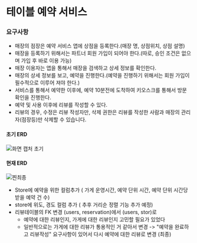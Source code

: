 # 테이블 예약 서비스


### 요구사항
- 매장의 점장은 예약 서비스 앱에 상점을 등록한다.(매장 명, 상점위치, 상점 설명)
- 매장을 등록하기 위해서는 파트너 회원 가입이 되어야 한다.(따로, 승인 조건은 없으며 가입 후
바로 이용 가능)
- 매장 이용자는 앱을 통해서 매장을 검색하고 상세 정보를 확인한다.
- 매장의 상세 정보를 보고, 예약을 진행한다.(예약을 진행하기 위해서는 회원 가입이 필수적으로
이루어 져야 한다.)
- 서비스를 통해서 예약한 이후에, 예약 10분전에 도착하여 키오스크를 통해서 방문 확인을
진행한다.
- 예약 및 사용 이후에 리뷰를 작성할 수 있다.
- 리뷰의 경우, 수정은 리뷰 작성자만, 삭제 권한은 리뷰를 작성한 사람과 매장의 관리자(점장등)만
삭제할 수 있습니다.

#### 초기 ERD
![화면 캡처 초기](https://github.com/user-attachments/assets/086c653a-c9bf-4e4c-a805-4fccee3e53b7)


#### 현재 ERD
![찐최종](https://github.com/user-attachments/assets/c4d70fa4-ecf1-480b-8913-10f374ad383c)


- Store에 예약을 위한 컬럼추가 ( 가게 운영시간, 예약 단위 시간, 예약 단위 시간당 받을 예약 건 수)
- store에 위도, 경도 컬럼 추가 ( 추후 거리순 정렬 기능 추가 예정) 
- 리뷰테이블의 FK 변경 (users, reservation)에서 (users, stor)로
  - 예약에 대한 리뷰인지, 가게에 대한 리뷰인지 고민할 필요가 있었다
  - 일반적으로는 가게에 대한 리뷰가 통용적인 거 같아서 변경 -> "예약을 완료하고 리뷰작성" 요구사항이 있어서 다시 예약에 대한 리뷰로 변경 (최종)


       
